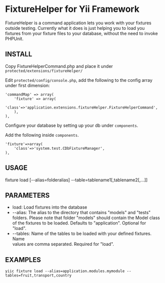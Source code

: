 FixtureHelper for Yii Framework
===============================

FixtureHelper is a command application lets you work with your fixtures outside 
testing. Currently what it does is just helping you to load you fixtures from your
fixture files to your database, without the need to invoke PHPUnit.

INSTALL
-------
Copy FixtureHelperCommand.php and place it under `protected/extensions/fixtureHelper/`

Edit `protected/config/console.php`, add the following to the config array under 
first dimension:

	'commandMap' => array(
		'fixture' => array(
		'class'=>'application.extensions.fixtureHelper.FixtureHelperCommand',
		),
	),
	
Configure your database by setting up your db under `components`.

Add the following inside `components`.

	'fixture'=>array(
		'class'=>'system.test.CDbFixtureManager',
	),

USAGE
------
fixture load [--alias=folderalias] --table=tablename1[,tablename2[,...]]

PARAMETERS
-----------
* load: Load fixtures into the database
* --alias: The alias to the directory that contains "models" and "tests" 
  folders. Please note that folder "models" should contain the Model class of 
  the fixtures to be loaded. Defaults to "application". Optional for "load".
* --tables: Name of the tables to be loaded with your defined fixtures. Name  
  values are comma separated. Required for "load".  
  
EXAMPLES
--------

	yiic fixture load --alias=application.modules.mymodule --tables=fruit,transport,country